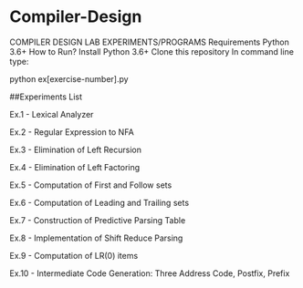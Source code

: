 # Compiler-Design

COMPILER DESIGN LAB EXPERIMENTS/PROGRAMS Requirements Python 3.6+ How to Run? Install Python 3.6+ Clone this repository In command line type:

python ex[exercise-number].py

##Experiments List

Ex.1 - Lexical Analyzer

Ex.2 - Regular Expression to NFA

Ex.3 - Elimination of Left Recursion

Ex.4 - Elimination of Left Factoring

Ex.5 - Computation of First and Follow sets

Ex.6 - Computation of Leading and Trailing sets

Ex.7 - Construction of Predictive Parsing Table

Ex.8 - Implementation of Shift Reduce Parsing

Ex.9 - Computation of LR(0) items

Ex.10 - Intermediate Code Generation: Three Address Code, Postfix, Prefix
